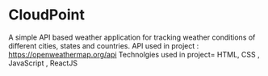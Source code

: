 # CloudPoint
A simple API based weather application for tracking weather conditions of different cities, states and countries.
API used in project : https://openweathermap.org/api
Technolgies used in project= HTML, CSS , JavaScript , ReactJS
